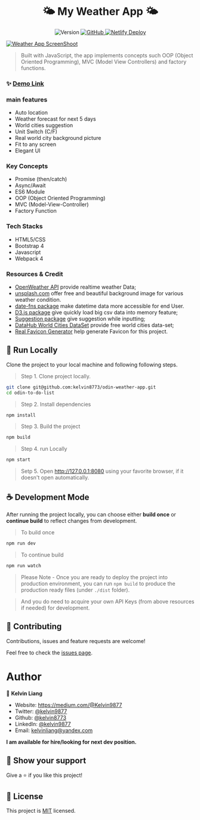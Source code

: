 <h1 align="center">  🌤 My Weather App 🌤 </h1>

 <p align="center">
   <img alt="Version" src="https://img.shields.io/badge/version-1.0.0-blue.svg?cacheSeconds=2592000" />
  <a href="https://github.com/kelvin8773/odin-weather-app/blob/master/LICENSE" target="_blank">
      <img alt="GitHub" src="https://img.shields.io/github/license/kelvin8773/odin-weather-app">
  </a>
   <a href="https://app.netlify.com/sites/my-weather-now/deploys" target="_blank">
      <img alt="Netlify Deploy" src="https://api.netlify.com/api/v1/badges/d0af763b-1d2e-4c9e-82d9-2ca9419d11c4/deploy-status">
  </a>
 </p>

[![Weather App ScreenShoot](./docs/weather-showcase.jpg)](https://weather.kelvinliang.cn/)

> Built with JavaScript, the app implements concepts such OOP (Object Oriented Programming), MVC (Model View Controllers) and factory functions.

### ✨ [Demo Link](https://weather.kelvinliang.cn/)

### main features
* Auto location
* Weather forecast for next 5 days
* World cities suggestion
* Unit Switch (C/F)
* Real world city background picture
* Fit to any screen
* Elegant UI

### Key Concepts 
* Promise (then/catch)
* Async/Await
* ES6 Module
* OOP (Object Oriented Programming)
* MVC (Model-View-Controller)
* Factory Function
 
### Tech Stacks
* HTML5/CSS
* Bootstrap 4
* Javascript
* Webpack 4

### Resources & Credit
* [OpenWeather API](https://openweathermap.org/) provide realtime weather Data;
* [unsplash.com](https://unsplash.com/) offer free and beautiful background image for various weather condition.
* [date-fns package](https://date-fns.org/) make datetime data more accessible for end User.
* [D3.js package](https://d3js.org/) give quickly load big csv data into memory feature;
* [Suggestion package](https://github.com/tristen/suggestions) give suggestion while inputting;
* [DataHub World Cities DataSet](https://datahub.io/core/world-cities) provide free world cities data-set;
* [Real Favicon Generator](https://realfavicongenerator.net/) help generate Favicon for this project.


## 🍩 Run Locally
Clone the project to your local machine and following following steps.

> Step 1. Clone project locally.
```bash
git clone git@github.com:kelvin8773/odin-weather-app.git
cd odin-to-do-list
```
> Step 2. Install dependencies
```bash
npm install
```
> Step 3. Build the project
```bash
npm build
```
> Step 4. run Locally
```bash
npm start 
```
> Setp 5. Open http://127.0.0.1:8080 using your favorite browser, if it doesn't open automatically.

## ☕️ Development Mode 

After running the project locally, you can choose either **build once** or **continue build** to reflect changes from development.

> To build once
```bash
npm run dev
```
> To continue build
```bash
npm run watch
```

> Please Note - Once you are ready to deploy the project into production environment, you can run `npm build` to produce the production ready files (under `./dist` folder).

> And you do need to acquire your own API Keys (from above resources if needed) for development.


## 🤝 Contributing
Contributions, issues and feature requests are welcome!

Feel free to check the [issues page](https://github.com/kelvin8773/odin-weather-app/issues).

# Author

👤 **Kelvin Liang**

* Website: https://medium.com/@Kelvin9877
* Twitter: [@kelvin9877](https://twitter.com/kelvin9877)
* Github: [@kelvin8773](https://github.com/kelvin8773)
* LinkedIn: [@kelvin9877](https://linkedin.com/in/kelvin9877)
* Email: [kelvinliang@yandex.com](mailto:kelvinliang@yandex.com)

**I am available for hire/looking for next dev position.**


## 👋 Show your support

Give a ⭐️ if you like this project!


## 📝 License
This project is [MIT](./LICENSE) licensed.





